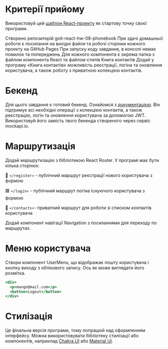 # Критерії прийому
Використовуй цей [шаблон React-проекту](https://github.com/goitacademy/react-homework-template) як стартову точку своєї програми.

Створено репозиторій goit-react-hw-08-phonebook
При здачі домашньої роботи є посилання на вихідні файли та робочі сторінки кожного проекту на GitHub Pages
При запуску коду завдання, в консолі немає помилок та попереджень
Для кожного компонента є окрема папка з файлом компонента React та файлом стилів
Книга контактів
Додай у програму «Книга контактів» можливість реєстрації, логіна та оновлення користувача, а також роботу з приватною колекцією контактів.

 # Бекенд
Для цього завдання є готовий бекенд. Ознайомся з [документацією](https://connections-api.herokuapp.com/docs/). Він підтримує всі необхідні операції з колекцією контактів, а також реєстрацію, логін та оновлення користувача за допомогою JWT. Використовуй його замість твого бекенда створеного через сервіс mockapi.io.

# Маршрутизація
Додай маршрутизацію з бібліотекою React Router. У програмі має бути кілька сторінок:

🔴 `«/register»` - публічний маршрут реєстрації нового користувача з формою

🟥 `«/login»` - публічний маршрут логіна існуючого користувача з формою

📲 `«/contacts»`- приватний маршрут для роботи зі списком контактів користувача
 
Додай компонент навігації Navigation з посиланнями для переходу по маршрутах.

# Меню користувача
Створи компонент UserMenu, що відображає пошту користувача і кнопку виходу з облікового запису. Ось як може виглядати його розмітка.

```jsx
<div>
  <p>mango@mail.com</p>
  <button>Logout</button>
</div>
```

# Стилізація
Це фінальна версія програми, тому попрацюй над оформленням інтерфейсу. Можна використовувати бібліотеку стилізації або компонентів, наприклад [Chakra UI](https://chakra-ui.com/) або [Material UI](https://mui.com/).
